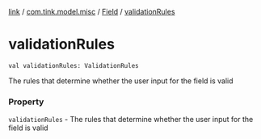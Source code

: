 [link](../../index.md) / [com.tink.model.misc](../index.md) / [Field](index.md) / [validationRules](./validation-rules.md)

# validationRules

`val validationRules: ValidationRules`

The rules that determine whether the user input for the field is valid

### Property

`validationRules` - The rules that determine whether the user input for the field is valid